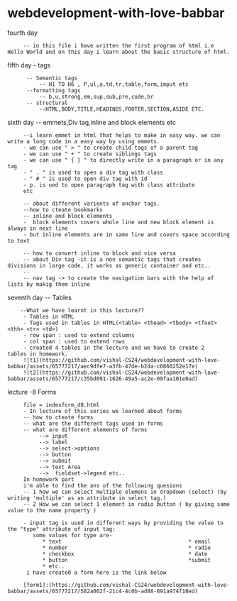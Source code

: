 # webdevelopment-with-love-babbar
fourth day

         -- in this file i have written the first program of html i.e Hello World and on this day i learn about the basic structure of html.

fifth day - tags 

          -- Semantic tags
              -- H1 TO H6 , P,ul,a,td,tr,table,form,imput etc
          --formatting tags
              -- b,u,strong,em,sup,sub,pre,code,br
          -- structural 
              --HTML,BODY,TITLE,HEADINGS,FOOTER,SECTION,ASIDE ETC.
              
sixth day -- emmets,Div tag,inline and block elements etc

         --i learn emmet in html that helps to make in easy way. we can write a long code in a easy way by using emmets.
         - we can use " > " to create child tags of a parent tag
         - we can use " + " to create siblings tags
         - we can use " { } " to directly write in a paragraph or in any tag
         - " . " is used to open a div tag with class
         - " # " is used to open div tag with id
         - p. is ued to open paragraph tag with class attribute
         etc
         
         -- about different varients of anchor tags.
         --how to cteate bookmarks
         -- inline and block elements
         -  block elements covers whole line and new block element is always in next line
         - but inline elements are in same line and covers space according to text
         
         -- how to convert inline to block and vice versa
         -- about Div tag -it is a non semantic tags that creates divisions in large code, it works as generic container and etc..
         --
         -- nav tag -> to create the navigation bars with the help of lists by makig them inline
seventh day  -- Tables
        
        --What we have learnt in this lecture??
         - Tables in HTML
         - Tags used in tables in HTML(<table> <thead> <tbody> <tfoot> <thh> <tr> <td>)
         - row span : used to extend columns
         - col span : used to extend rows
         - created 4 tables in the lecture and we have to create 2 tables in homework.
         ![t1](https://github.com/vishal-CS24/webdevelopment-with-love-babbar/assets/65777217/aec9dfe7-a3fb-47de-b2da-c0860252e17e)
         ![t2](https://github.com/vishal-CS24/webdevelopment-with-love-babbar/assets/65777217/c35bd091-1626-49a5-ac2e-09faa101e0ad)
 lecture -8 Forms
         
         file = indexform_d8.html
         - In lecture of this series we learned about forms 
         -- how to cteate forms 
         -- what are the different tags used in forms
         -- what are different elements of forms
              --> input
              --> label
              --> select->options
              --> button
              --> submit
              --> text Area
              -->  fieldset->legend etc..
         In homework part
         i'm able to find the ans of the following quesions
         -- 1 how we can select multiple elemens in dropdown (select) (by writing 'multiple' as an attribute in select tag.)
         -- 2 How we can select 1 element in radio button ( by giving same value to the name property )
         
         - input tag is used in different ways by providing the value to the "type" attribute of input tag:
            some values for type are-
               * text                                        * email
               * number                                      * radio
               * checkbox                                    * date
               * button                                      *submit
               * etc..
          i have created a form here is the link below
              
         [form1]:(https://github.com/vishal-CS24/webdevelopment-with-love-babbar/assets/65777217/582a002f-21c4-4c0b-ad88-891a974f10ed)
         

            
